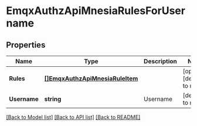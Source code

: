 # EmqxAuthzApiMnesiaRulesForUsername

## Properties
Name | Type | Description | Notes
------------ | ------------- | ------------- | -------------
**Rules** | [**[]EmqxAuthzApiMnesiaRuleItem**](emqx_authz_api_mnesia.rule_item.md) |  | [optional] [default to null]
**Username** | **string** | Username | [default to null]

[[Back to Model list]](../README.md#documentation-for-models) [[Back to API list]](../README.md#documentation-for-api-endpoints) [[Back to README]](../README.md)

